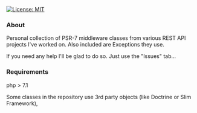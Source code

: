 [![License: MIT](https://img.shields.io/badge/License-MIT-yellow.svg)](https://opensource.org/licenses/MIT)


### About
Personal collection of PSR-7 middleware classes from various REST API projects I've worked on.
Also included are Exceptions they use.

If you need any help I'll be glad to do so. Just use the "Issues" tab...


### Requirements
php > 7.1

Some classes in the repository use 3rd party objects (like Doctrine or Slim Framework),
